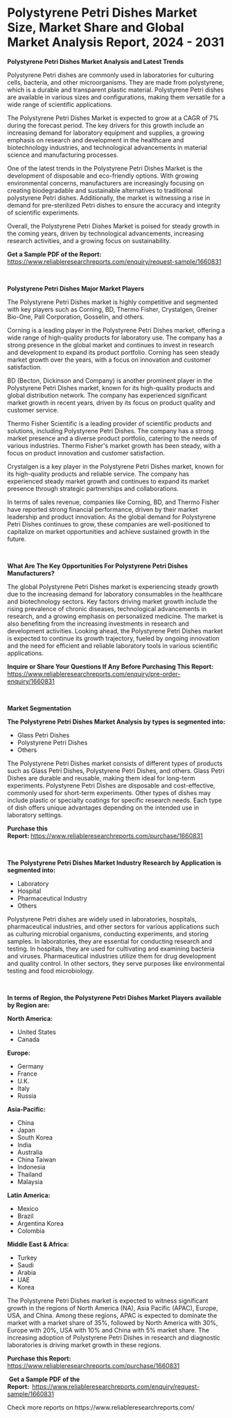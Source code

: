 <p><h1>Polystyrene Petri Dishes Market Size, Market Share and Global Market Analysis Report, 2024 - 2031</h1></p><p><strong>Polystyrene Petri Dishes Market Analysis and Latest Trends</strong></p>
<p><p>Polystyrene Petri dishes are commonly used in laboratories for culturing cells, bacteria, and other microorganisms. They are made from polystyrene, which is a durable and transparent plastic material. Polystyrene Petri dishes are available in various sizes and configurations, making them versatile for a wide range of scientific applications.</p><p>The Polystyrene Petri Dishes Market is expected to grow at a CAGR of 7% during the forecast period. The key drivers for this growth include an increasing demand for laboratory equipment and supplies, a growing emphasis on research and development in the healthcare and biotechnology industries, and technological advancements in material science and manufacturing processes.</p><p>One of the latest trends in the Polystyrene Petri Dishes Market is the development of disposable and eco-friendly options. With growing environmental concerns, manufacturers are increasingly focusing on creating biodegradable and sustainable alternatives to traditional polystyrene Petri dishes. Additionally, the market is witnessing a rise in demand for pre-sterilized Petri dishes to ensure the accuracy and integrity of scientific experiments.</p><p>Overall, the Polystyrene Petri Dishes Market is poised for steady growth in the coming years, driven by technological advancements, increasing research activities, and a growing focus on sustainability.</p></p>
<p><strong>Get a Sample PDF of the Report:&nbsp;</strong> <a href="https://www.reliableresearchreports.com/enquiry/request-sample/1660831">https://www.reliableresearchreports.com/enquiry/request-sample/1660831</a></p>
<p>&nbsp;</p>
<p><strong>Polystyrene Petri Dishes Major Market Players</strong></p>
<p><p>The Polystyrene Petri Dishes market is highly competitive and segmented with key players such as Corning, BD, Thermo Fisher, Crystalgen, Greiner Bio-One, Pall Corporation, Gosselin, and others.</p><p>Corning is a leading player in the Polystyrene Petri Dishes market, offering a wide range of high-quality products for laboratory use. The company has a strong presence in the global market and continues to invest in research and development to expand its product portfolio. Corning has seen steady market growth over the years, with a focus on innovation and customer satisfaction.</p><p>BD (Becton, Dickinson and Company) is another prominent player in the Polystyrene Petri Dishes market, known for its high-quality products and global distribution network. The company has experienced significant market growth in recent years, driven by its focus on product quality and customer service.</p><p>Thermo Fisher Scientific is a leading provider of scientific products and solutions, including Polystyrene Petri Dishes. The company has a strong market presence and a diverse product portfolio, catering to the needs of various industries. Thermo Fisher's market growth has been steady, with a focus on product innovation and customer satisfaction.</p><p>Crystalgen is a key player in the Polystyrene Petri Dishes market, known for its high-quality products and reliable service. The company has experienced steady market growth and continues to expand its market presence through strategic partnerships and collaborations.</p><p>In terms of sales revenue, companies like Corning, BD, and Thermo Fisher have reported strong financial performance, driven by their market leadership and product innovation. As the global demand for Polystyrene Petri Dishes continues to grow, these companies are well-positioned to capitalize on market opportunities and achieve sustained growth in the future.</p></p>
<p>&nbsp;</p>
<p><strong>What Are The Key Opportunities For Polystyrene Petri Dishes Manufacturers?</strong></p>
<p><p>The global Polystyrene Petri Dishes market is experiencing steady growth due to the increasing demand for laboratory consumables in the healthcare and biotechnology sectors. Key factors driving market growth include the rising prevalence of chronic diseases, technological advancements in research, and a growing emphasis on personalized medicine. The market is also benefiting from the increasing investments in research and development activities. Looking ahead, the Polystyrene Petri Dishes market is expected to continue its growth trajectory, fueled by ongoing innovation and the need for efficient and reliable laboratory tools in various scientific applications.</p></p>
<p><strong>Inquire or Share Your Questions If Any Before Purchasing This Report:</strong> <a href="https://www.reliableresearchreports.com/enquiry/pre-order-enquiry/1660831">https://www.reliableresearchreports.com/enquiry/pre-order-enquiry/1660831</a></p>
<p>&nbsp;</p>
<p><strong>Market Segmentation</strong></p>
<p><strong>The Polystyrene Petri Dishes Market Analysis by types is segmented into:</strong></p>
<p><ul><li>Glass Petri Dishes</li><li>Polystyrene Petri Dishes</li><li>Others</li></ul></p>
<p><p>The Polystyrene Petri Dishes market consists of different types of products such as Glass Petri Dishes, Polystyrene Petri Dishes, and others. Glass Petri Dishes are durable and reusable, making them ideal for long-term experiments. Polystyrene Petri Dishes are disposable and cost-effective, commonly used for short-term experiments. Other types of dishes may include plastic or specialty coatings for specific research needs. Each type of dish offers unique advantages depending on the intended use in laboratory settings.</p></p>
<p><strong>Purchase this Report:&nbsp;</strong><a href="https://www.reliableresearchreports.com/purchase/1660831">https://www.reliableresearchreports.com/purchase/1660831</a></p>
<p>&nbsp;</p>
<p><strong>The Polystyrene Petri Dishes Market Industry Research by Application is segmented into:</strong></p>
<p><ul><li>Laboratory</li><li>Hospital</li><li>Pharmaceutical Industry</li><li>Others</li></ul></p>
<p><p>Polystyrene Petri dishes are widely used in laboratories, hospitals, pharmaceutical industries, and other sectors for various applications such as culturing microbial organisms, conducting experiments, and storing samples. In laboratories, they are essential for conducting research and testing. In hospitals, they are used for cultivating and examining bacteria and viruses. Pharmaceutical industries utilize them for drug development and quality control. In other sectors, they serve purposes like environmental testing and food microbiology.</p></p>
<p>&nbsp;</p>
<p><strong>In terms of Region, the Polystyrene Petri Dishes Market Players available by Region are:</strong></p>
<p>
    <p> <strong> North America: </strong>
        <ul>
            <li>United States</li>
            <li>Canada</li>
        </ul>
        </p> 
    <p> <strong> Europe: </strong>
        <ul>
            <li>Germany</li>
            <li>France</li>
            <li>U.K.</li>
            <li>Italy</li>
            <li>Russia</li>
        </ul>
        </p> 
    <p> <strong> Asia-Pacific: </strong>
        <ul>
            <li>China</li>
            <li>Japan</li>
            <li>South Korea</li>
            <li>India</li>
            <li>Australia</li>
            <li>China Taiwan</li>
            <li>Indonesia</li>
            <li>Thailand</li>
            <li>Malaysia</li>
        </ul>
        </p> 
    <p> <strong> Latin America: </strong>
        <ul>
            <li>Mexico</li>
            <li>Brazil</li>
            <li>Argentina Korea</li>
            <li>Colombia</li>
        </ul>
        </p> 
    <p> <strong> Middle East & Africa: </strong>
        <ul>
            <li>Turkey</li>
            <li>Saudi</li>
            <li>Arabia</li>
            <li>UAE</li>
            <li>Korea</li>
        </ul>
    </p>
    </p>
<p><p>The Polystyrene Petri Dishes market is expected to witness significant growth in the regions of North America (NA), Asia Pacific (APAC), Europe, USA, and China. Among these regions, APAC is expected to dominate the market with a market share of 35%, followed by North America with 30%, Europe with 20%, USA with 10% and China with 5% market share. The increasing adoption of Polystyrene Petri Dishes in research and diagnostic laboratories is driving market growth in these regions.</p></p>
<p><strong>Purchase this Report: </strong><a href="https://www.reliableresearchreports.com/purchase/1660831">https://www.reliableresearchreports.com/purchase/1660831</a></p>
<p>&nbsp;<strong>Get a Sample PDF of the Report:&nbsp;&nbsp;</strong><a href="https://www.reliableresearchreports.com/enquiry/request-sample/1660831">https://www.reliableresearchreports.com/enquiry/request-sample/1660831</a></p>
<p><strong></strong></p>
<p>Check more reports on https://www.reliableresearchreports.com/</p>